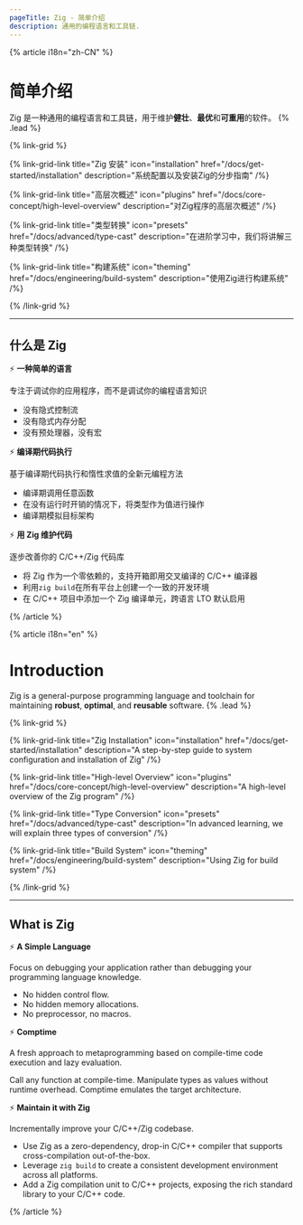 ```yaml
---
pageTitle: Zig - 简单介绍
description: 通用的编程语言和工具链.
---
```


{% article i18n="zh-CN" %}

# 简单介绍

Zig 是一种通用的编程语言和工具链，用于维护**健壮**、**最优**和**可重用**的软件。 {% .lead %}

{% link-grid %}

{% link-grid-link title="Zig 安装" icon="installation" href="/docs/get-started/installation" description="系统配置以及安装Zig的分步指南" /%}

{% link-grid-link title="高层次概述" icon="plugins" href="/docs/core-concept/high-level-overview" description="对Zig程序的高层次概述" /%}

{% link-grid-link title="类型转换" icon="presets" href="/docs/advanced/type-cast" description="在进阶学习中，我们将讲解三种类型转换" /%}

{% link-grid-link title="构建系统" icon="theming" href="/docs/engineering/build-system" description="使用Zig进行构建系统" /%}

{% /link-grid %}

---

## 什么是 Zig

⚡ **一种简单的语言**

专注于调试你的应用程序，而不是调试你的编程语言知识

- 没有隐式控制流
- 没有隐式内存分配
- 没有预处理器，没有宏

⚡ **编译期代码执行**

基于编译期代码执行和惰性求值的全新元编程方法

- 编译期调用任意函数
- 在没有运行时开销的情况下，将类型作为值进行操作
- 编译期模拟目标架构

⚡ **用 Zig 维护代码**

逐步改善你的 C/C++/Zig 代码库

- 将 Zig 作为一个零依赖的，支持开箱即用交叉编译的 C/C++ 编译器
- 利用`zig build`在所有平台上创建一个一致的开发环境
- 在 C/C++ 项目中添加一个 Zig 编译单元，跨语言 LTO 默认启用

{% /article %}

{% article i18n="en" %}

# Introduction

Zig is a general-purpose programming language and toolchain for maintaining **robust**, **optimal**, and **reusable** software. {% .lead %}

{% link-grid %}

{% link-grid-link title="Zig Installation" icon="installation" href="/docs/get-started/installation" description="A step-by-step guide to system configuration and installation of Zig" /%}

{% link-grid-link title="High-level Overview" icon="plugins" href="/docs/core-concept/high-level-overview" description="A high-level overview of the Zig program" /%}

{% link-grid-link title="Type Conversion" icon="presets" href="/docs/advanced/type-cast" description="In advanced learning, we will explain three types of conversion" /%}

{% link-grid-link title="Build System" icon="theming" href="/docs/engineering/build-system" description="Using Zig for build system" /%}

{% /link-grid %}

---

## What is Zig

⚡ **A Simple Language**

Focus on debugging your application rather than debugging your programming language knowledge.

- No hidden control flow.
- No hidden memory allocations.
- No preprocessor, no macros.

⚡ **Comptime**

A fresh approach to metaprogramming based on compile-time code execution and lazy evaluation.

Call any function at compile-time.
Manipulate types as values without runtime overhead.
Comptime emulates the target architecture.

⚡ **Maintain it with Zig**

Incrementally improve your C/C++/Zig codebase.

- Use Zig as a zero-dependency, drop-in C/C++ compiler that supports cross-compilation out-of-the-box.
- Leverage `zig build` to create a consistent development environment across all platforms.
- Add a Zig compilation unit to C/C++ projects, exposing the rich standard library to your C/C++ code.

{% /article %}